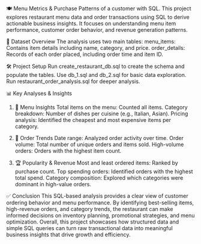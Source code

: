 🍽️ Menu Metrics & Purchase Patterns of a customer with SQL.
This project explores restaurant menu data and order transactions using SQL to derive actionable business insights.
It focuses on understanding menu item performance, customer order behavior, and revenue generation patterns.


📁 Dataset Overview
The analysis uses two main tables:
menu_items: Contains item details including name, category, and price.
order_details: Records of each order placed, including order time and item ID.

🛠️ Project Setup
Run create_restaurant_db.sql to create the schema and populate the tables.
Use db_1.sql and db_2.sql for basic data exploration.
Run restaurant_order_analysis.sql for deeper analysis.  


📊 Key Analyses & Insights
1. 🧾 Menu Insights
Total items on the menu: Counted all items.
Category breakdown: Number of dishes per cuisine (e.g., Italian, Asian).
Pricing analysis: Identified the cheapest and most expensive items per category.


2. 📅 Order Trends
Date range: Analyzed order activity over time.
Order volume: Total number of unique orders and items sold.
High-volume orders: Orders with the highest item count.


3. 🏆 Popularity & Revenue
Most and least ordered items: Ranked by purchase count.
Top spending orders: Identified orders with the highest total spend.
Category composition: Explored which categories were dominant in high-value orders.


✅ Conclusion
This SQL-based analysis provides a clear view of customer ordering behavior and menu performance.
By identifying best-selling items, high-revenue orders, and category trends,
the restaurant can make informed decisions on inventory planning, promotional strategies, and menu optimization. Overall,
this project showcases how structured data and simple SQL queries can turn raw transactional data into meaningful business insights that drive growth and efficiency.

